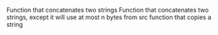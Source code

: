 Function that concatenates two strings
Function that concatenates two strings,
 except it will use at most n bytes from src
function that copies a string
